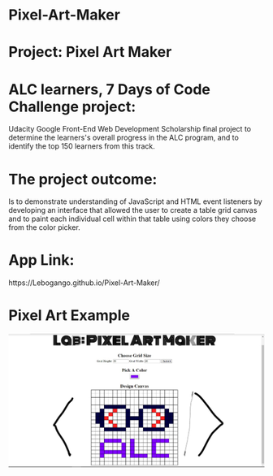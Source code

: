 # Pixel-Art-Maker
<head>
<meta http-equiv="Content-Type" content="text/html; charset=windows-1252">
</head>
<body>
<h1>Project: Pixel Art Maker</h1>
<h1>ALC learners, 7 Days of Code Challenge project:</h1>
<p>Udacity Google Front-End Web Development Scholarship final project to determine the learners's overall progress in the ALC program, and to identify the top 150 learners from this track.</p>  
<h1>The project outcome:</h1>
<p>Is to demonstrate understanding of JavaScript and HTML event listeners by developing an interface that allowed the user to create a table grid canvas and to paint each individual cell within that table using colors they choose from the color picker.</p>
<h1>App Link:</h1>
<p>https://Lebogango.github.io/Pixel-Art-Maker/</p>
  <h1>Pixel Art Example</h1>
<img src="Google final challange.jpg" alt="Final Pixel Art Project">
</body>

